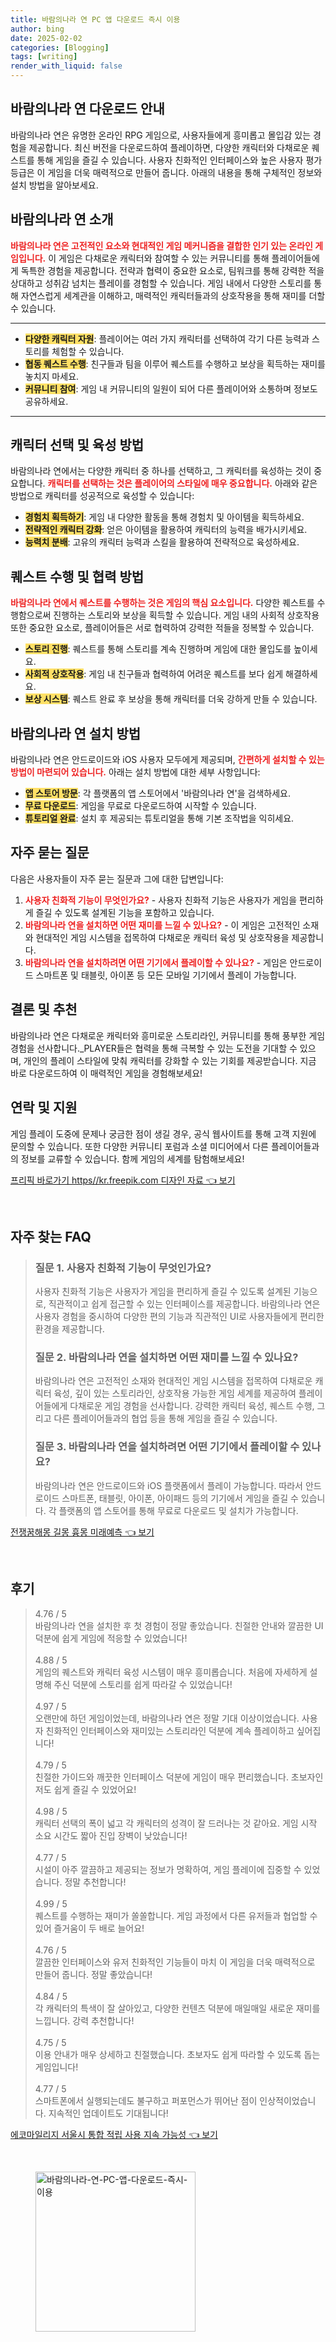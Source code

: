 ```yaml
---
title: 바람의나라 연 PC 앱 다운로드 즉시 이용
author: bing
date: 2025-02-02
categories: [Blogging]
tags: [writing]
render_with_liquid: false
---
```



<h2 id='바람의나라 연 다운로드 안내'>바람의나라 연 다운로드 안내</h2>

<p>바람의나라 연은 유명한 온라인 RPG 게임으로, 사용자들에게 흥미롭고 몰입감 있는 경험을 제공합니다. 최신 버전을 다운로드하여 플레이하면, 다양한 캐릭터와 다채로운 퀘스트를 통해 게임을 즐길 수 있습니다. 사용자 친화적인 인터페이스와 높은 사용자 평가 등급은 이 게임을 더욱 매력적으로 만들어 줍니다. 아래의 내용을 통해 구체적인 정보와 설치 방법을 알아보세요.</p>

<h2 id='바람의나라 연 소개'>바람의나라 연 소개</h2>

<p><b><span style="color: #ee2323;">바람의나라 연은 고전적인 요소와 현대적인 게임 메커니즘을 결합한 인기 있는 온라인 게임입니다.</span></b> 이 게임은 다채로운 캐릭터와 참여할 수 있는 커뮤니티를 통해 플레이어들에게 독특한 경험을 제공합니다. 전략과 협력이 중요한 요소로, 팀워크를 통해 강력한 적을 상대하고 성취감 넘치는 플레이를 경험할 수 있습니다. 게임 내에서 다양한 스토리를 통해 자연스럽게 세계관을 이해하고, 매력적인 캐릭터들과의 상호작용을 통해 재미를 더할 수 있습니다.</p>

<hr />

<ul>
    <li><b><span style="background-color: #ffe066;">다양한 캐릭터 자원</span></b>: 플레이어는 여러 가지 캐릭터를 선택하여 각기 다른 능력과 스토리를 체험할 수 있습니다.</li>
    <li><b><span style="background-color: #ffe066;">협동 퀘스트 수행</span></b>: 친구들과 팀을 이루어 퀘스트를 수행하고 보상을 획득하는 재미를 놓치지 마세요.</li>
    <li><b><span style="background-color: #ffe066;">커뮤니티 참여</span></b>: 게임 내 커뮤니티의 일원이 되어 다른 플레이어와 소통하며 정보도 공유하세요.</li>
</ul>

<hr />

<h2 id='캐릭터 선택 및 육성 방법'>캐릭터 선택 및 육성 방법</h2>

<p>바람의나라 연에서는 다양한 캐릭터 중 하나를 선택하고, 그 캐릭터를 육성하는 것이 중요합니다. <b><span style="color: #ee2323;">캐릭터를 선택하는 것은 플레이어의 스타일에 매우 중요합니다.</span></b> 아래와 같은 방법으로 캐릭터를 성공적으로 육성할 수 있습니다:</p>

<ul>
    <li><b><span style="background-color: #ffe066;">경험치 획득하기</span></b>: 게임 내 다양한 활동을 통해 경험치 및 아이템을 획득하세요.</li>
    <li><b><span style="background-color: #ffe066;">전략적인 캐릭터 강화</span></b>: 얻은 아이템을 활용하여 캐릭터의 능력을 배가시키세요.</li>
    <li><b><span style="background-color: #ffe066;">능력치 분배</span></b>: 고유의 캐릭터 능력과 스킬을 활용하여 전략적으로 육성하세요.</li>
</ul>

<h2 id='퀘스트 수행 및 협력 방법'>퀘스트 수행 및 협력 방법</h2>

<p><b><span style="color: #ee2323;">바람의나라 연에서 퀘스트를 수행하는 것은 게임의 핵심 요소입니다.</span></b> 다양한 퀘스트를 수행함으로써 진행하는 스토리와 보상을 획득할 수 있습니다. 게임 내의 사회적 상호작용 또한 중요한 요소로, 플레이어들은 서로 협력하여 강력한 적들을 정복할 수 있습니다.</p>

<ul>
    <li><b><span style="background-color: #ffe066;">스토리 진행</span></b>: 퀘스트를 통해 스토리를 계속 진행하며 게임에 대한 몰입도를 높이세요.</li>
    <li><b><span style="background-color: #ffe066;">사회적 상호작용</span></b>: 게임 내 친구들과 협력하여 어려운 퀘스트를 보다 쉽게 해결하세요.</li>
    <li><b><span style="background-color: #ffe066;">보상 시스템</span></b>: 퀘스트 완료 후 보상을 통해 캐릭터를 더욱 강하게 만들 수 있습니다.</li>
</ul>

<h2 id='바람의나라 연 설치 방법'>바람의나라 연 설치 방법</h2>

<p>바람의나라 연은 안드로이드와 iOS 사용자 모두에게 제공되며, <b><span style="color: #ee2323;">간편하게 설치할 수 있는 방법이 마련되어 있습니다.</span></b> 아래는 설치 방법에 대한 세부 사항입니다:</p>

<ul>
    <li><b><span style="background-color: #ffe066;">앱 스토어 방문</span></b>: 각 플랫폼의 앱 스토어에서 '바람의나라 연'을 검색하세요.</li>
    <li><b><span style="background-color: #ffe066;">무료 다운로드</span></b>: 게임을 무료로 다운로드하여 시작할 수 있습니다.</li>
    <li><b><span style="background-color: #ffe066;">튜토리얼 완료</span></b>: 설치 후 제공되는 튜토리얼을 통해 기본 조작법을 익히세요.</li>
</ul>

<h2 id='자주 묻는 질문'>자주 묻는 질문</h2>

<p>다음은 사용자들이 자주 묻는 질문과 그에 대한 답변입니다:</p>

<ol>
    <li><b><span style="color: #ee2323;">사용자 친화적 기능이 무엇인가요?</span></b> - 사용자 친화적 기능은 사용자가 게임을 편리하게 즐길 수 있도록 설계된 기능을 포함하고 있습니다.</li>
    <li><b><span style="color: #ee2323;">바람의나라 연을 설치하면 어떤 재미를 느낄 수 있나요?</span></b> - 이 게임은 고전적인 소재와 현대적인 게임 시스템을 접목하여 다채로운 캐릭터 육성 및 상호작용을 제공합니다.</li>
    <li><b><span style="color: #ee2323;">바람의나라 연을 설치하려면 어떤 기기에서 플레이할 수 있나요?</span></b> - 게임은 안드로이드 스마트폰 및 태블릿, 아이폰 등 모든 모바일 기기에서 플레이 가능합니다.</li>
</ol>

<h2 id='결론 및 추천'>결론 및 추천</h2>

<p>바람의나라 연은 다채로운 캐릭터와 흥미로운 스토리라인, 커뮤니티를 통해 풍부한 게임 경험을 선사합니다._PLAYER들은 협력을 통해 극복할 수 있는 도전을 기대할 수 있으며, 개인의 플레이 스타일에 맞춰 캐릭터를 강화할 수 있는 기회를 제공받습니다. 지금 바로 다운로드하여 이 매력적인 게임을 경험해보세요!</p>

<h2 id='연락 및 지원'>연락 및 지원</h2>

<p>게임 플레이 도중에 문제나 궁금한 점이 생길 경우, 공식 웹사이트를 통해 고객 지원에 문의할 수 있습니다. 또한 다양한 커뮤니티 포럼과 소셜 미디어에서 다른 플레이어들과의 정보를 교류할 수 있습니다. 함께 게임의 세계를 탐험해보세요!</p>


<p><a class="click-button" title="프리픽 바로가기 https//kr.freepik.com 디자인 자료" href="https://adkhouse.github.io/posts/%ED%94%84%EB%A6%AC%ED%94%BD-%EB%B0%94%EB%A1%9C%EA%B0%80%EA%B8%B0-httpskr.freepik.com-%EB%94%94%EC%9E%90%EC%9D%B8-%EC%9E%90%EB%A3%8C/" rel="dofollow">프리픽 바로가기 https//kr.freepik.com 디자인 자료 👈 보기</a></p><br>
<h2 id='자주_찾는_FAQ'>자주 찾는 FAQ</h2>
<div itemscope="" itemtype="https://schema.org/FAQPage"> 
<blockquote> 
<div itemscope="" itemprop="mainEntity" itemtype="https://schema.org/Question"> 
<h3 itemprop="name">질문 1. 사용자 친화적 기능이 무엇인가요?</h3> 
<div itemscope="" itemprop="acceptedAnswer" itemtype="https://schema.org/Answer"> 
<span itemprop="text"> 
<p>사용자 친화적 기능은 사용자가 게임을 편리하게 즐길 수 있도록 설계된 기능으로, 직관적이고 쉽게 접근할 수 있는 인터페이스를 제공합니다. 바람의나라 연은 사용자 경험을 중시하여 다양한 편의 기능과 직관적인 UI로 사용자들에게 편리한 환경을 제공합니다.</p> 
</span> 
</div> 
</div> 

<div itemscope="" itemprop="mainEntity" itemtype="https://schema.org/Question"> 
<h3 itemprop="name">질문 2. 바람의나라 연을 설치하면 어떤 재미를 느낄 수 있나요?</h3> 
<div itemscope="" itemprop="acceptedAnswer" itemtype="https://schema.org/Answer"> 
<span itemprop="text"> 
<p>바람의나라 연은 고전적인 소재와 현대적인 게임 시스템을 접목하여 다채로운 캐릭터 육성, 깊이 있는 스토리라인, 상호작용 가능한 게임 세계를 제공하여 플레이어들에게 다채로운 게임 경험을 선사합니다. 강력한 캐릭터 육성, 퀘스트 수행, 그리고 다른 플레이어들과의 협업 등을 통해 게임을 즐길 수 있습니다.</p> 
</span> 
</div> 
</div> 

<div itemscope="" itemprop="mainEntity" itemtype="https://schema.org/Question"> 
<h3 itemprop="name">질문 3. 바람의나라 연을 설치하려면 어떤 기기에서 플레이할 수 있나요?</h3> 
<div itemscope="" itemprop="acceptedAnswer" itemtype="https://schema.org/Answer"> 
<span itemprop="text"> 
<p>바람의나라 연은 안드로이드와 iOS 플랫폼에서 플레이 가능합니다. 따라서 안드로이드 스마트폰, 태블릿, 아이폰, 아이패드 등의 기기에서 게임을 즐길 수 있습니다. 각 플랫폼의 앱 스토어를 통해 무료로 다운로드 및 설치가 가능합니다.</p> 
</span> 
</div> 
</div> 
</blockquote> 
</div>
<p><a class="click-button" title="전쟁꿈해몽 길몽 흉몽 미래예측" href="https://adkhouse.github.io/posts/%EC%A0%84%EC%9F%81%EA%BF%88%ED%95%B4%EB%AA%BD-%EA%B8%B8%EB%AA%BD-%ED%9D%89%EB%AA%BD-%EB%AF%B8%EB%9E%98%EC%98%88%EC%B8%A1/" rel="dofollow">전쟁꿈해몽 길몽 흉몽 미래예측 👈 보기</a></p><br>
<h2 id='후기'>후기</h2>
<div itemscope itemtype="https://schema.org/Product">
  <blockquote>
  <div itemprop="review" itemscope itemtype="https://schema.org/Review">
      <div itemprop="reviewRating" itemscope itemtype="https://schema.org/Rating"> <span itemprop="ratingValue">4.76</span> / <span itemprop="bestRating">5</span> </div>
      <span itemprop="reviewBody">바람의나라 연을 설치한 후 첫 경험이 정말 좋았습니다. 친절한 안내와 깔끔한 UI 덕분에 쉽게 게임에 적응할 수 있었습니다!</span>
  </div>
  <br>
  <div itemprop="review" itemscope itemtype="https://schema.org/Review">
      <div itemprop="reviewRating" itemscope itemtype="https://schema.org/Rating"> <span itemprop="ratingValue">4.88</span> / <span itemprop="bestRating">5</span> </div>
      <span itemprop="reviewBody">게임의 퀘스트와 캐릭터 육성 시스템이 매우 흥미롭습니다. 처음에 자세하게 설명해 주신 덕분에 스토리를 쉽게 따라갈 수 있었습니다!</span>
  </div>
  <br>
  <div itemprop="review" itemscope itemtype="https://schema.org/Review">
      <div itemprop="reviewRating" itemscope itemtype="https://schema.org/Rating"> <span itemprop="ratingValue">4.97</span> / <span itemprop="bestRating">5</span> </div>
      <span itemprop="reviewBody">오랜만에 하던 게임이었는데, 바람의나라 연은 정말 기대 이상이었습니다. 사용자 친화적인 인터페이스와 재미있는 스토리라인 덕분에 계속 플레이하고 싶어집니다!</span>
  </div>
  <br>
  <div itemprop="review" itemscope itemtype="https://schema.org/Review">
      <div itemprop="reviewRating" itemscope itemtype="https://schema.org/Rating"> <span itemprop="ratingValue">4.79</span> / <span itemprop="bestRating">5</span> </div>
      <span itemprop="reviewBody">친절한 가이드와 깨끗한 인터페이스 덕분에 게임이 매우 편리했습니다. 초보자인 저도 쉽게 즐길 수 있었어요!</span>
  </div>
  <br>
  <div itemprop="review" itemscope itemtype="https://schema.org/Review">
      <div itemprop="reviewRating" itemscope itemtype="https://schema.org/Rating"> <span itemprop="ratingValue">4.98</span> / <span itemprop="bestRating">5</span> </div>
      <span itemprop="reviewBody">캐릭터 선택의 폭이 넓고 각 캐릭터의 성격이 잘 드러나는 것 같아요. 게임 시작 소요 시간도 짧아 진입 장벽이 낮았습니다!</span>
  </div>
  <br>
  <div itemprop="review" itemscope itemtype="https://schema.org/Review">
      <div itemprop="reviewRating" itemscope itemtype="https://schema.org/Rating"> <span itemprop="ratingValue">4.77</span> / <span itemprop="bestRating">5</span> </div>
      <span itemprop="reviewBody">시설이 아주 깔끔하고 제공되는 정보가 명확하여, 게임 플레이에 집중할 수 있었습니다. 정말 추천합니다!</span>
  </div>
  <br>
  <div itemprop="review" itemscope itemtype="https://schema.org/Review">
      <div itemprop="reviewRating" itemscope itemtype="https://schema.org/Rating"> <span itemprop="ratingValue">4.99</span> / <span itemprop="bestRating">5</span> </div>
      <span itemprop="reviewBody">퀘스트를 수행하는 재미가 쏠쏠합니다. 게임 과정에서 다른 유저들과 협업할 수 있어 즐거움이 두 배로 늘어요!</span>
  </div>
  <br>
  <div itemprop="review" itemscope itemtype="https://schema.org/Review">
      <div itemprop="reviewRating" itemscope itemtype="https://schema.org/Rating"> <span itemprop="ratingValue">4.76</span> / <span itemprop="bestRating">5</span> </div>
      <span itemprop="reviewBody">깔끔한 인터페이스와 유저 친화적인 기능들이 마치 이 게임을 더욱 매력적으로 만들어 줍니다. 정말 좋았습니다!</span>
  </div>
  <br>
  <div itemprop="review" itemscope itemtype="https://schema.org/Review">
      <div itemprop="reviewRating" itemscope itemtype="https://schema.org/Rating"> <span itemprop="ratingValue">4.84</span> / <span itemprop="bestRating">5</span> </div>
      <span itemprop="reviewBody">각 캐릭터의 특색이 잘 살아있고, 다양한 컨텐츠 덕분에 매일매일 새로운 재미를 느낍니다. 강력 추천합니다!</span>
  </div>
  <br>
  <div itemprop="review" itemscope itemtype="https://schema.org/Review">
      <div itemprop="reviewRating" itemscope itemtype="https://schema.org/Rating"> <span itemprop="ratingValue">4.75</span> / <span itemprop="bestRating">5</span> </div>
      <span itemprop="reviewBody">이용 안내가 매우 상세하고 친절했습니다. 초보자도 쉽게 따라할 수 있도록 돕는 게임입니다!</span>
  </div>
  <br>
  <div itemprop="review" itemscope itemtype="https://schema.org/Review">
      <div itemprop="reviewRating" itemscope itemtype="https://schema.org/Rating"> <span itemprop="ratingValue">4.77</span> / <span itemprop="bestRating">5</span> </div>
      <span itemprop="reviewBody">스마트폰에서 실행되는데도 불구하고 퍼포먼스가 뛰어난 점이 인상적이었습니다. 지속적인 업데이트도 기대됩니다!</span>
  </div>
  </blockquote>
</div>
<p><a class="click-button" title="에코마일리지 서울시 통합 적립 사용 지속 가능성" href="https://adkhouse.github.io/posts/%EC%97%90%EC%BD%94%EB%A7%88%EC%9D%BC%EB%A6%AC%EC%A7%80-%EC%84%9C%EC%9A%B8%EC%8B%9C-%ED%86%B5%ED%95%A9-%EC%A0%81%EB%A6%BD-%EC%82%AC%EC%9A%A9-%EC%A7%80%EC%86%8D-%EA%B0%80%EB%8A%A5%EC%84%B1/" rel="dofollow">에코마일리지 서울시 통합 적립 사용 지속 가능성 👈 보기</a></p><br>
<figure class="image"><img src="https://adkhouse.github.io/assets/img/thumbnail/바람의나라-연-PC-앱-다운로드-즉시-이용.webp" alt="바람의나라-연-PC-앱-다운로드-즉시-이용" width="256" height="256"></figure>